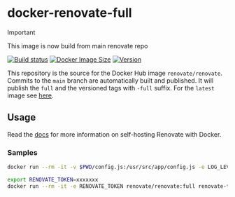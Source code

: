 # docker-renovate-full

> [!IMPORTANT]
> This image is now build from main renovate repo

[![Build status](https://github.com/renovatebot/docker-renovate-full/workflows/build/badge.svg)](https://github.com/renovatebot/docker-renovate-full/actions?query=workflow%3Abuild)
[![Docker Image Size](https://img.shields.io/docker/image-size/renovate/renovate/full)](https://hub.docker.com/r/renovate/renovate)
[![Version](https://img.shields.io/docker/v/renovate/renovate/full)](https://hub.docker.com/r/renovate/renovate)

This repository is the source for the Docker Hub image `renovate/renovate`.
Commits to the `main` branch are automatically built and published.
It will publish the `full` and the versioned tags with `-full` suffix.
For the `latest` image see [here](https://github.com/renovatebot/docker-renovate).

## Usage

Read the [docs](https://docs.renovatebot.com/getting-started/running/#self-hosting-renovate) for more information on self-hosting Renovate with Docker.

### Samples

```sh
docker run --rm -it -v $PWD/config.js:/usr/src/app/config.js -e LOG_LEVEL=debug renovate/renovate:full --include-forks=true renovate-tests/gomod1
```

```sh
export RENOVATE_TOKEN=xxxxxxx
docker run --rm -it -e RENOVATE_TOKEN renovate/renovate:full renovate-tests/gomod1
```
